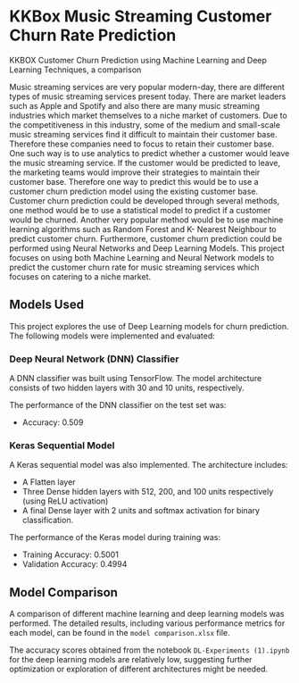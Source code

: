 # KKBox Music Streaming Customer Churn Rate Prediction 
KKBOX Customer Churn Prediction using Machine Learning and Deep Learning Techniques, a comparison

Music streaming services are very popular modern-day, there are different types of music streaming services present today. There are market leaders such as Apple and Spotify and also there are many music streaming industries which market themselves to a niche market of customers. Due to the competitiveness in this industry, some of the medium and small-scale music streaming services find it difficult to maintain their customer base. Therefore these companies need to focus to retain their customer base. One such way is to use analytics to predict whether a customer would leave the music streaming service. If the customer would be predicted to leave, the marketing teams would improve their strategies to maintain their customer base.  Therefore one way to predict this would be to use a customer churn prediction model using the existing customer base. 
Customer churn prediction could be developed through several methods, one method would be to use a statistical model to predict if a customer would be churned. Another very popular method would be to use machine learning algorithms such as Random Forest and K- Nearest Neighbour to predict customer churn. Furthermore, customer churn prediction could be performed using Neural Networks and Deep Learning Models. This project focuses on using both Machine Learning and Neural Network models to predict the customer churn rate for music streaming services which focuses on catering to a niche market.

## Models Used

This project explores the use of Deep Learning models for churn prediction. The following models were implemented and evaluated:

### Deep Neural Network (DNN) Classifier

A DNN classifier was built using TensorFlow. The model architecture consists of two hidden layers with 30 and 10 units, respectively.

The performance of the DNN classifier on the test set was:
- Accuracy: 0.509

### Keras Sequential Model

A Keras sequential model was also implemented. The architecture includes:
- A Flatten layer
- Three Dense hidden layers with 512, 200, and 100 units respectively (using ReLU activation)
- A final Dense layer with 2 units and softmax activation for binary classification.

The performance of the Keras model during training was:
- Training Accuracy: 0.5001
- Validation Accuracy: 0.4994

## Model Comparison

A comparison of different machine learning and deep learning models was performed. The detailed results, including various performance metrics for each model, can be found in the `model comparison.xlsx` file.

The accuracy scores obtained from the notebook `DL-Experiments (1).ipynb` for the deep learning models are relatively low, suggesting further optimization or exploration of different architectures might be needed.


